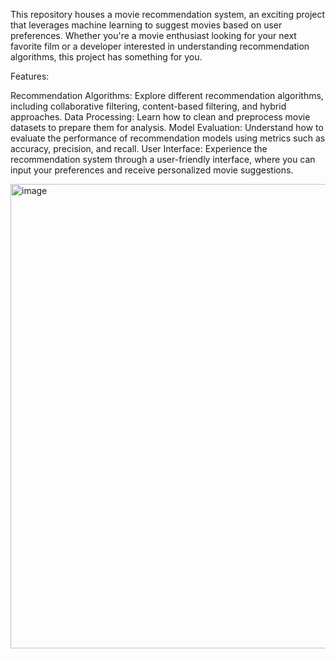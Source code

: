 This repository houses a movie recommendation system, an exciting project that leverages machine learning to suggest movies based on user preferences. Whether you're a movie enthusiast looking for your next favorite film or a developer interested in understanding recommendation algorithms, this project has something for you.

Features:

Recommendation Algorithms: Explore different recommendation algorithms, including collaborative filtering, content-based filtering, and hybrid approaches.
Data Processing: Learn how to clean and preprocess movie datasets to prepare them for analysis.
Model Evaluation: Understand how to evaluate the performance of recommendation models using metrics such as accuracy, precision, and recall.
User Interface: Experience the recommendation system through a user-friendly interface, where you can input your preferences and receive personalized movie suggestions.

<img width="743" alt="image" src="https://github.com/AymaanPathan/movie-recommendation-system/assets/118355098/de365b8f-ec21-4036-b186-8e8e7dc7bfab">
